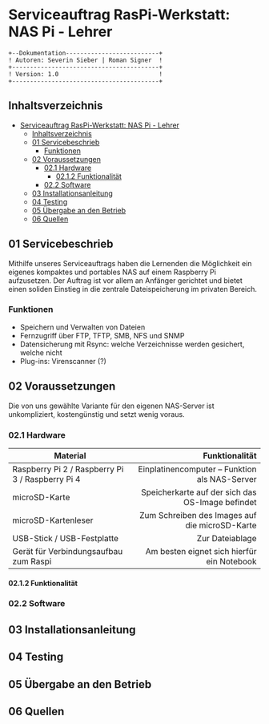 # Serviceauftrag RasPi-Werkstatt: NAS Pi - Lehrer
```
+--Dokumentation--------------------------+
! Autoren: Severin Sieber | Roman Signer  !
+-----------------------------------------+
! Version: 1.0                            !
+-----------------------------------------+
```
## Inhaltsverzeichnis
- [Serviceauftrag RasPi-Werkstatt: NAS Pi - Lehrer](#serviceauftrag-raspi-werkstatt-nas-pi---lehrer)
  - [Inhaltsverzeichnis](#inhaltsverzeichnis)
  - [01 Servicebeschrieb](#01-servicebeschrieb)
    - [Funktionen](#funktionen)
  - [02 Voraussetzungen](#02-voraussetzungen)
    - [02.1 Hardware](#021-hardware)
      - [02.1.2 Funktionalität](#0212-funktionalit%c3%a4t)
    - [02.2 Software](#022-software)
  - [03 Installationsanleitung](#03-installationsanleitung)
  - [04 Testing](#04-testing)
  - [05 Übergabe an den Betrieb](#05-%c3%9cbergabe-an-den-betrieb)
  - [06 Quellen](#06-quellen)

## 01 Servicebeschrieb
Mithilfe unseres Serviceauftrags haben die Lernenden die Möglichkeit ein eigenes kompaktes und portables NAS auf einem Raspberry Pi aufzusetzen. Der Auftrag ist vor allem an Anfänger gerichtet und bietet einen soliden Einstieg in die zentrale Dateispeicherung im privaten Bereich.  

### Funktionen
-	Speichern und Verwalten von Dateien
-	Fernzugriff über FTP, TFTP, SMB, NFS und SNMP
-	Datensicherung mit Rsync: welche Verzeichnisse werden gesichert, welche nicht
-	Plug-ins: Virenscanner (?)  

## 02 Voraussetzungen
Die von uns gewählte Variante für den eigenen NAS-Server ist unkompliziert, kostengünstig und setzt wenig voraus.  

### 02.1 Hardware
| Material | Funktionalität |
|----------|---------------:|
| Raspberry Pi 2 / Raspberry Pi 3 / Raspberry Pi 4 | Einplatinencomputer – Funktion als NAS-Server |
| microSD-Karte	| Speicherkarte auf der sich das OS-Image befindet |
| microSD-Kartenleser	| Zum Schreiben des Images auf die microSD-Karte |
| USB-Stick / USB-Festplatte |	Zur Dateiablage
| Gerät für Verbindungsaufbau zum Raspi	| Am besten eignet sich hierfür ein Notebook |

#### 02.1.2 Funktionalität

### 02.2 Software


## 03 Installationsanleitung


## 04 Testing


## 05 Übergabe an den Betrieb


## 06 Quellen